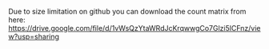 Due to size limitation on github you can download the count matrix from here:
https://drive.google.com/file/d/1vWsQzYtaWRdJcKrqwwgCo7Glzi5lCFnz/view?usp=sharing
